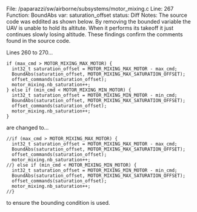 File: /paparazzi/sw/airborne/subsystems/motor_mixing.c
Line: 267
Function: BoundAbs
var: saturation_offset
status: Diff
Notes: The source code was eddited as shown below. By removing the bounded variable the UAV is unable to hold its altitute. When it performs its takeoff it just continues slowly losing altitude. These findings confirm the comments found in the source code.


Lines 260 to 270...


    if (max_cmd > MOTOR_MIXING_MAX_MOTOR) {
      int32_t saturation_offset = MOTOR_MIXING_MAX_MOTOR - max_cmd;
      BoundAbs(saturation_offset, MOTOR_MIXING_MAX_SATURATION_OFFSET);
      offset_commands(saturation_offset);
      motor_mixing.nb_saturation++;
    } else if (min_cmd < MOTOR_MIXING_MIN_MOTOR) {
      int32_t saturation_offset = MOTOR_MIXING_MIN_MOTOR - min_cmd;
      BoundAbs(saturation_offset, MOTOR_MIXING_MAX_SATURATION_OFFSET);
      offset_commands(saturation_offset);
      motor_mixing.nb_saturation++;
    }

are changed to...

    //if (max_cmd > MOTOR_MIXING_MAX_MOTOR) {
      int32_t saturation_offset = MOTOR_MIXING_MAX_MOTOR - max_cmd;
      BoundAbs(saturation_offset, MOTOR_MIXING_MAX_SATURATION_OFFSET);
      offset_commands(saturation_offset);
      motor_mixing.nb_saturation++;
    //} else if (min_cmd < MOTOR_MIXING_MIN_MOTOR) {
      int32_t saturation_offset = MOTOR_MIXING_MIN_MOTOR - min_cmd;
      BoundAbs(saturation_offset, MOTOR_MIXING_MAX_SATURATION_OFFSET);
      offset_commands(saturation_offset);
      motor_mixing.nb_saturation++;
    //}

to ensure the bounding condition is used.
